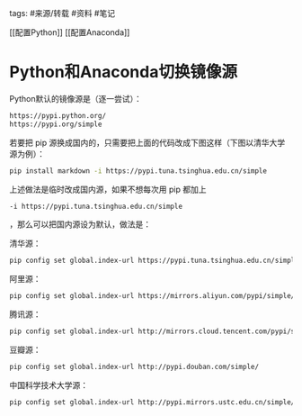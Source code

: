 tags: #来源/转载 
#资料 
#笔记 

[[配置Python]]
[[配置Anaconda]]

# Python和Anaconda切换镜像源

Python默认的镜像源是（逐一尝试）：
```bash
https://pypi.python.org/
https://pypi.org/simple
```

若要把 pip 源换成国内的，只需要把上面的代码改成下图这样（下图以清华大学源为例）：

```bash
pip install markdown -i https://pypi.tuna.tsinghua.edu.cn/simple
```


上述做法是临时改成国内源，如果不想每次用 pip 都加上
```bash
-i https://pypi.tuna.tsinghua.edu.cn/simple
```
，那么可以把国内源设为默认，做法是：

清华源：
```bash
pip config set global.index-url https://pypi.tuna.tsinghua.edu.cn/simple
```

阿里源：
```bash
pip config set global.index-url https://mirrors.aliyun.com/pypi/simple/
```

腾讯源：
```bash
pip config set global.index-url http://mirrors.cloud.tencent.com/pypi/simple
```

豆瓣源：
```bash
pip config set global.index-url http://pypi.douban.com/simple/
```

中国科学技术大学源：
```bash
pip config set global.index-url http://pypi.mirrors.ustc.edu.cn/simple/
```
